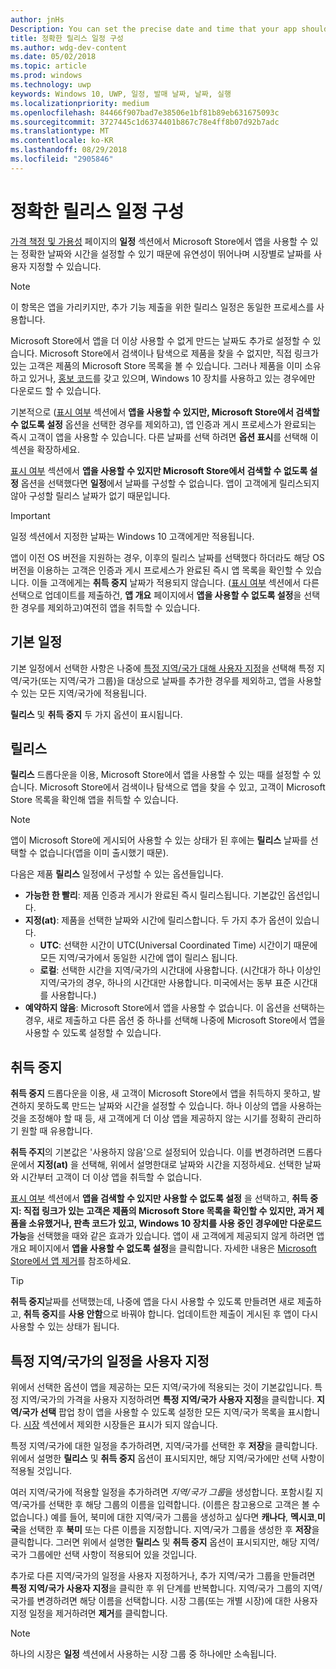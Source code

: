 ```yaml
---
author: jnHs
Description: You can set the precise date and time that your app should become available in the Store, giving you greater flexibility and the ability to customize dates for different markets.
title: 정확한 릴리스 일정 구성
ms.author: wdg-dev-content
ms.date: 05/02/2018
ms.topic: article
ms.prod: windows
ms.technology: uwp
keywords: Windows 10, UWP, 일정, 발매 날짜, 날짜, 실행
ms.localizationpriority: medium
ms.openlocfilehash: 84466f907bad7e38506e1bf81b89eb631675093c
ms.sourcegitcommit: 3727445c1d6374401b867c78e4ff8b07d92b7adc
ms.translationtype: MT
ms.contentlocale: ko-KR
ms.lasthandoff: 08/29/2018
ms.locfileid: "2905846"
---
```

# <a name="configure-precise-release-scheduling"></a>정확한 릴리스 일정 구성

[가격 책정 및 가용성](set-app-pricing-and-availability.md) 페이지의 **일정** 섹션에서 Microsoft Store에서 앱을 사용할 수 있는 정확한 날짜와 시간을 설정할 수 있기 때문에 유연성이 뛰어나며 시장별로 날짜를 사용자 지정할 수 있습니다.

> [!NOTE]
> 이 항목은 앱을 가리키지만, 추가 기능 제출을 위한 릴리스 일정은 동일한 프로세스를 사용합니다.

Microsoft Store에서 앱을 더 이상 사용할 수 없게 만드는 날짜도 추가로 설정할 수 있습니다. Microsoft Store에서 검색이나 탐색으로 제품을 찾을 수 없지만, 직접 링크가 있는 고객은 제품의 Microsoft Store 목록을 볼 수 있습니다. 그러나 제품을 이미 소유하고 있거나, [홍보 코드](generate-promotional-codes.md)를 갖고 있으며, Windows 10 장치를 사용하고 있는 경우에만 다운로드 할 수 있습니다.

기본적으로 ([표시 여부](choose-visibility-options.md#discoverability) 섹션에서 **앱을 사용할 수 있지만, Microsoft Store에서 검색할 수 없도록 설정** 옵션을 선택한 경우를 제외하고), 앱 인증과 게시 프로세스가 완료되는 즉시 고객이 앱을 사용할 수 있습니다. 다른 날짜를 선택 하려면 **옵션 표시**를 선택해 이 섹션을 확장하세요.

[표시 여부](choose-visibility-options.md#discoverability) 섹션에서 **앱을 사용할 수 있지만 Microsoft Store에서 검색할 수 없도록 설정** 옵션을 선택했다면 **일정**에서 날짜를 구성할 수 없습니다. 앱이 고객에게 릴리스되지 않아 구성할 릴리스 날짜가 없기 때문입니다.

> [!IMPORTANT]
> 일정 섹션에서 지정한 날짜는 Windows 10 고객에게만 적용됩니다.
>
>앱이 이전 OS 버전을 지원하는 경우, 이후의 릴리스 날짜를 선택했다 하더라도 해당 OS 버전을 이용하는 고객은 인증과 게시 프로세스가 완료된 즉시 앱 목록을 확인할 수 있습니다. 이들 고객에게는 **취득 중지** 날짜가 적용되지 않습니다. ([표시 여부](choose-visibility-options.md#discoverability) 섹션에서 다른 선택으로 업데이트를 제출하건, **앱 개요** 페이지에서 **앱을 사용할 수 없도록 설정**을 선택한 경우를 제외하고)여전히 앱을 취득할 수 있습니다.


## <a name="base-schedule"></a>기본 일정

기본 일정에서 선택한 사항은 나중에 [특정 지역/국가 대해 사용자 지정](#customize-the-schedule-for-specific-markets)을 선택해 특정 지역/국가(또는 지역/국가 그룹)을 대상으로 날짜를 추가한 경우를 제외하고, 앱을 사용할 수 있는 모든 지역/국가에 적용됩니다.

**릴리스** 및 **취득 중지** 두 가지 옵션이 표시됩니다. 

## <a name="release"></a>릴리스

**릴리스** 드롭다운을 이용, Microsoft Store에서 앱을 사용할 수 있는 때를 설정할 수 있습니다. Microsoft Store에서 검색이나 탐색으로 앱을 찾을 수 있고, 고객이 Microsoft Store 목록을 확인해 앱을 취득할 수 있습니다.

>[!NOTE]
> 앱이 Microsoft Store에 게시되어 사용할 수 있는 상태가 된 후에는 **릴리스** 날짜를 선택할 수 없습니다(앱을 이미 출시했기 때문).

다음은 제품 **릴리스** 일정에서 구성할 수 있는 옵션들입니다.
- **가능한 한 빨리**: 제품 인증과 게시가 완료된 즉시 릴리스됩니다. 기본값인 옵션입니다.
- **지정(at)**: 제품을 선택한 날짜와 시간에 릴리스합니다. 두 가지 추가 옵션이 있습니다.
   - **UTC**: 선택한 시간이 UTC(Universal Coordinated Time) 시간이기 때문에 모든 지역/국가에서 동일한 시간에 앱이 릴리스 됩니다.
   - **로컬**: 선택한 시간을 지역/국가의 시간대에 사용합니다. (시간대가 하나 이상인 지역/국가의 경우, 하나의 시간대만 사용합니다. 미국에서는 동부 표준 시간대를 사용합니다.)
- **예약하지 않음**: Microsoft Store에서 앱을 사용할 수 없습니다. 이 옵션을 선택하는 경우, 새로 제출하고 다른 옵션 중 하나를 선택해 나중에 Microsoft Store에서 앱을 사용할 수 있도록 설정할 수 있습니다.


## <a name="stop-acquisition"></a>취득 중지

**취득 중지** 드롭다운을 이용, 새 고객이 Microsoft Store에서 앱을 취득하지 못하고, 발견하지 못하도록 만드는 날짜와 시간을 설정할 수 있습니다. 하나 이상의 앱을 사용하는 것을 조정해야 할 때 등, 새 고객에게 더 이상 앱을 제공하지 않는 시기를 정확히 관리하기 원할 때 유용합니다.

**취득 주지**의 기본값은 '사용하지 않음'으로 설정되어 있습니다. 이를 변경하려면 드롭다운에서 **지정(at)** 을 선택해, 위에서 설명한대로 날짜와 시간을 지정하세요. 선택한 날짜와 시간부터 고객이 더 이상 앱을 취득할 수 없습니다.

[표시 여부](choose-visibility-options.md#discoverability) 섹션에서 **앱을 검색할 수 있지만 사용할 수 없도록 설정** 을 선택하고, **취득 중지: 직접 링크가 있는 고객은 제품의 Microsoft Store 목록을 확인할 수 있지만, 과거 제품을 소유했거나, 판촉 코드가 있고, Windows 10 장치를 사용 중인 경우에만 다운로드 가능**을 선택했을 때와 같은 효과가 있습니다. 앱이 새 고객에게 제공되지 않게 하려면 앱 개요 페이지에서 **앱을 사용할 수 없도록 설정**을 클릭합니다. 자세한 내용은 [Microsoft Store에서 앱 제거](guidance-for-app-package-management.md#removing-an-app-from-the-store)를 참조하세요.

> [!TIP]
> **취득 중지**날짜를 선택했는데, 나중에 앱을 다시 사용할 수 있도록 만들려면 새로 제출하고, **취득 중지**를 **사용 안함**으로 바꿔야 합니다. 업데이트한 제출이 게시된 후 앱이 다시 사용할 수 있는 상태가 됩니다.

## <a name="customize-the-schedule-for-specific-markets"></a>특정 지역/국가의 일정을 사용자 지정 

위에서 선택한 옵션이 앱을 제공하는 모든 지역/국가에 적용되는 것이 기본값입니다. 특정 지역/국가의 가격을 사용자 지정하려면 **특정 지역/국가 사용자 지정**을 클릭합니다. **지역/국가 선택** 팝업 창이 앱을 사용할 수 있도록 설정한 모든 지역/국가 목록을 표시합니다. [시장](define-pricing-and-market-selection.md) 섹션에서 제외한 시장들은 표시가 되지 않습니다. 

특정 지역/국가에 대한 일정을 추가하려면, 지역/국가를 선택한 후 **저장**을 클릭합니다. 위에서 설명한 **릴리스** 및 **취득 중지** 옵션이 표시되지만, 해당 지역/국가에만 선택 사항이 적용될 것입니다.

여러 지역/국가에 적용할 일정을 추가하려면 *지역/국가 그룹*을 생성합니다. 포함시킬 지역/국가를 선택한 후 해당 그룹의 이름을 입력합니다. (이름은 참고용으로 고객은 볼 수 없습니다.) 예를 들어, 북미에 대한 지역/국가 그룹을 생성하고 싶다면 **캐나다**, **멕시코**,**미국**을 선택한 후 **북미** 또는 다른 이름을 지정합니다. 지역/국가 그룹을 생성한 후 **저장**을 클릭합니다. 그러면 위에서 설명한 **릴리스** 및 **취득 중지** 옵션이 표시되지만, 해당 지역/국가 그룹에만 선택 사항이 적용되어 있을 것입니다.

추가로 다른 지역/국가의 일정을 사용자 지정하거나, 추가 지역/국가 그룹을 만들려면 **특정 지역/국가 사용자 지정**을 클릭한 후 위 단계를 반복합니다. 지역/국가 그룹의 지역/국가를 변경하려면 해당 이름을 선택합니다. 시장 그룹(또는 개별 시장)에 대한 사용자 지정 일정을 제거하려면 **제거**를 클릭합니다.

> [!NOTE]
> 하나의 시장은 **일정** 섹션에서 사용하는 시장 그룹 중 하나에만 소속됩니다. 











